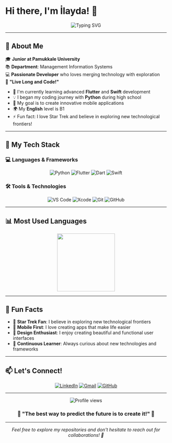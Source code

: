 # Hi there, I'm İlayda! 👋

<div align="center">
  <img src="https://readme-typing-svg.herokuapp.com?font=Fira+Code&pause=1000&color=36BCF7&width=435&lines=Welcome+to+My+GitHub+Universe!+🌌;Junior+at+Pamukkale+University+🎓;Flutter+%26+Swift+Developer+📱;Always+Learning+%26+Growing+🚀" alt="Typing SVG" />
</div>

---

## 🌟 About Me

🎓 **Junior at Pamukkale University**  
📚 **Department**: Management Information Systems  
💻 **Passionate Developer** who loves merging technology with exploration  
🖖 **"Live Long and Code!"**

- 🌱 I'm currently learning advanced **Flutter** and **Swift** development
- 💡 I began my coding journey with **Python** during high school
- 🎯 My goal is to create innovative mobile applications
- 🌍 My **English** level is B1
- ⚡ Fun fact: I love Star Trek and believe in exploring new technological frontiers!

---

## 🚀 My Tech Stack

### 💻 Languages & Frameworks
<div align="center">
  
![Python](https://img.shields.io/badge/Python-3776AB?style=for-the-badge&logo=python&logoColor=white)
![Flutter](https://img.shields.io/badge/Flutter-02569B?style=for-the-badge&logo=flutter&logoColor=white)
![Dart](https://img.shields.io/badge/Dart-0175C2?style=for-the-badge&logo=dart&logoColor=white)
![Swift](https://img.shields.io/badge/Swift-FA7343?style=for-the-badge&logo=swift&logoColor=white)

</div>

### 🛠️ Tools & Technologies
<div align="center">

![VS Code](https://img.shields.io/badge/VS%20Code-007ACC?style=for-the-badge&logo=visual-studio-code&logoColor=white)
![Xcode](https://img.shields.io/badge/Xcode-147EFB?style=for-the-badge&logo=xcode&logoColor=white)
![Git](https://img.shields.io/badge/Git-F05032?style=for-the-badge&logo=git&logoColor=white)
![GitHub](https://img.shields.io/badge/GitHub-181717?style=for-the-badge&logo=github&logoColor=white)

</div>

---

## 📊 Most Used Languages

<div align="center">
  <img height="180em" src="https://github-readme-stats.vercel.app/api/top-langs/?username=IlaydaOzmen&layout=compact&theme=tokyonight"/>
</div>

---

## 🌈 Fun Facts

- 🖖 **Star Trek Fan**: I believe in exploring new technological frontiers
- 📱 **Mobile First**: I love creating apps that make life easier
- 🎨 **Design Enthusiast**: I enjoy creating beautiful and functional user interfaces
- 🌟 **Continuous Learner**: Always curious about new technologies and frameworks

---

## 📫 Let's Connect!

<div align="center">

[![LinkedIn](https://img.shields.io/badge/LinkedIn-0077B5?style=for-the-badge&logo=linkedin&logoColor=white)](https://www.linkedin.com/in/ilaydaozmenn/)
[![Gmail](https://img.shields.io/badge/Gmail-D14836?style=for-the-badge&logo=gmail&logoColor=white)](mailto:iilaydaozmen1@gmail.com)
[![GitHub](https://img.shields.io/badge/GitHub-100000?style=for-the-badge&logo=github&logoColor=white)](https://github.com/IlaydaOzmen)

</div>

---

<div align="center">
  <img src="https://komarev.com/ghpvc/?username=IlaydaOzmen&color=blueviolet&style=flat-square&label=Profile+Views" alt="Profile views" />
</div>

<div align="center">
  
### 🌟 "The best way to predict the future is to create it!" 🌟

</div>

---

<div align="center">
  <i>Feel free to explore my repositories and don't hesitate to reach out for collaborations! 🤝</i>
</div>
